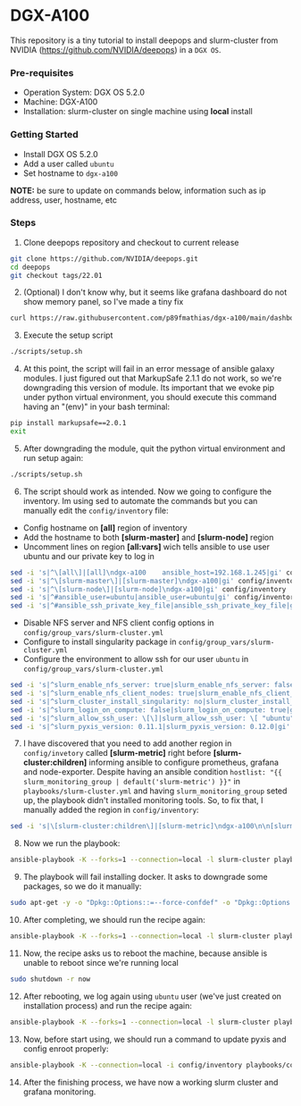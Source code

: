 DGX-A100
===

  This repository is a tiny tutorial to install deepops and slurm-cluster from NVIDIA (https://github.com/NVIDIA/deepops) in a ``DGX OS``.

  ### Pre-requisites

  * Operation System: DGX OS 5.2.0
  * Machine: DGX-A100
  * Installation: slurm-cluster on single machine using **local** install

  ### Getting Started

  * Install DGX OS 5.2.0
  * Add a user called ``ubuntu``
  * Set hostname to ``dgx-a100``

  **NOTE:** be sure to update on commands below, information such as ip address, user, hostname, etc

  ### Steps

  1. Clone deepops repository and checkout to current release

```bash
git clone https://github.com/NVIDIA/deepops.git
cd deepops
git checkout tags/22.01
```

  2. (Optional) I don't know why, but it seems like grafana dashboard do not show memory panel, so I've made a tiny fix

```bash
curl https://raw.githubusercontent.com/p89fmathias/dgx-a100/main/dashboard-gpu-nodes.json -o src/dashboards/gpu-dashboard.json
```

  3. Execute the setup script

```bash
./scripts/setup.sh
```

  4. At this point, the script will fail in an error message of ansible galaxy modules. I just figured out that MarkupSafe 2.1.1 do not work, so we're downgrading this version of module. Its important that we evoke pip under python virtual environment, you should execute this command having an "(env)" in your bash terminal:

```bash
pip install markupsafe==2.0.1
exit
```

  5. After downgrading the module, quit the python virtual environment and run setup again:

```bash
./scripts/setup.sh
```

6. The script should work as intended. Now we going to configure the inventory. Im using sed to automate the commands but you can manually edit the ``config/inventory`` file:

  * Config hostname on **[all]** region of inventory
  * Add the hostname to both **[slurm-master]** and **[slurm-node]** region
  * Uncomment lines on region **[all:vars]** wich tells ansible to use user ubuntu and our private key to log in

```bash
sed -i 's|^\[all\]|[all]\ndgx-a100    ansible_host=192.168.1.245|gi' config/inventory
sed -i 's|^\[slurm-master\]|[slurm-master]\ndgx-a100|gi' config/inventory
sed -i 's|^\[slurm-node\]|[slurm-node]\ndgx-a100|gi' config/inventory
sed -i 's|^#ansible_user=ubuntu|ansible_user=ubuntu|gi' config/inventory
sed -i 's|^#ansible_ssh_private_key_file|ansible_ssh_private_key_file|gi' config/inventory
```


  * Disable NFS server and NFS client config options in ``config/group_vars/slurm-cluster.yml``
  * Configure to install singularity package in ``config/group_vars/slurm-cluster.yml``
  * Configure the environment to allow ssh for our user ``ubuntu`` in ``config/group_vars/slurm-cluster.yml``

```bash
sed -i 's|^slurm_enable_nfs_server: true|slurm_enable_nfs_server: false|gi' config/group_vars/slurm-cluster.yml
sed -i 's|^slurm_enable_nfs_client_nodes: true|slurm_enable_nfs_client_nodes: false|gi' config/group_vars/slurm-cluster.yml
sed -i 's|^slurm_cluster_install_singularity: no|slurm_cluster_install_singularity: yes|gi' config/group_vars/slurm-cluster.yml
sed -i 's|^slurm_login_on_compute: false|slurm_login_on_compute: true|gi' config/group_vars/slurm-cluster.yml
sed -i 's|^slurm_allow_ssh_user: \[\]|slurm_allow_ssh_user: \[ "ubuntu" \]|gi' config/group_vars/slurm-cluster.yml
sed -i 's|^slurm_pyxis_version: 0.11.1|slurm_pyxis_version: 0.12.0|gi' config/group_vars/slurm-cluster.yml
```

7. I have discovered that you need to add another region in ``config/invetory`` called **[slurm-metric]** right before **[slurm-cluster:children]** informing ansible to configure prometheus, grafana and node-exporter. Despite having an ansible condition ``hostlist: "{{ slurm_monitoring_group | default('slurm-metric') }}"`` in ``playbooks/slurm-cluster.yml`` and having ``slurm_monitoring_group`` seted up, the playbook didn't installed monitoring tools. So, to fix that, I manually added the region in ``config/inventory``:


```bash
sed -i 's|\[slurm-cluster:children\]|[slurm-metric]\ndgx-a100\n\n[slurm-cluster:children]|gi' config/inventory
```

8. Now we run the playbook:
```bash
ansible-playbook -K --forks=1 --connection=local -l slurm-cluster playbooks/slurm-cluster.yml
```

9. The playbook will fail installing docker. It asks to downgrade some packages, so we do it manually:

```bash
sudo apt-get -y -o "Dpkg::Options::=--force-confdef" -o "Dpkg::Options::=--force-confold" install 'containerd.io=1.4.4-1' 'docker-ce-cli=5:20.10.5~3-0~ubuntu-focal' 'docker-ce=5:20.10.5~3-0~ubuntu-focal' --allow-downgrades
```

10. After completing, we should run the recipe again:

```bash
ansible-playbook -K --forks=1 --connection=local -l slurm-cluster playbooks/slurm-cluster.yml
```

11. Now, the recipe asks us to reboot the machine, because ansible is unable to reboot since we're running local

```bash
sudo shutdown -r now
```

12. After rebooting, we log again using ``ubuntu`` user (we've just created on installation process) and run the recipe again:

```bash
ansible-playbook -K --forks=1 --connection=local -l slurm-cluster playbooks/slurm-cluster.yml
```

13. Now, before start using, we should run a command to update pyxis and config enroot properly:

```bash
ansible-playbook -K --connection=local -i config/inventory playbooks/container/pyxis.yml -v
```

14. After the finishing process, we have now a working slurm cluster and grafana monitoring.
